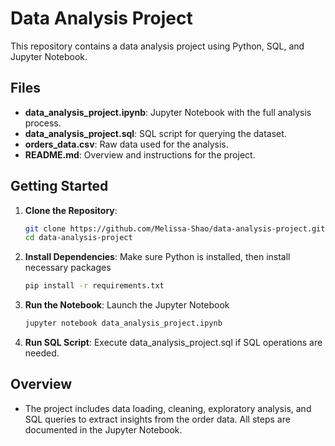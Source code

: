 # Data Analysis Project

This repository contains a data analysis project using Python, SQL, and Jupyter Notebook.

## Files

- **data_analysis_project.ipynb**: Jupyter Notebook with the full analysis process.
- **data_analysis_project.sql**: SQL script for querying the dataset.
- **orders_data.csv**: Raw data used for the analysis.
- **README.md**: Overview and instructions for the project.

## Getting Started

1. **Clone the Repository**:
   ```bash
   git clone https://github.com/Melissa-Shao/data-analysis-project.git
   cd data-analysis-project
   ```

2. **Install Dependencies**: Make sure Python is installed, then install necessary packages
   ```bash
   pip install -r requirements.txt
   ```

3. **Run the Notebook**: Launch the Jupyter Notebook
   ```bash
   jupyter notebook data_analysis_project.ipynb
   ```
4. **Run SQL Script**: Execute data_analysis_project.sql if SQL operations are needed.

## Overview
- The project includes data loading, cleaning, exploratory analysis, and SQL queries to extract insights from the order data. All steps are documented in the Jupyter Notebook.
